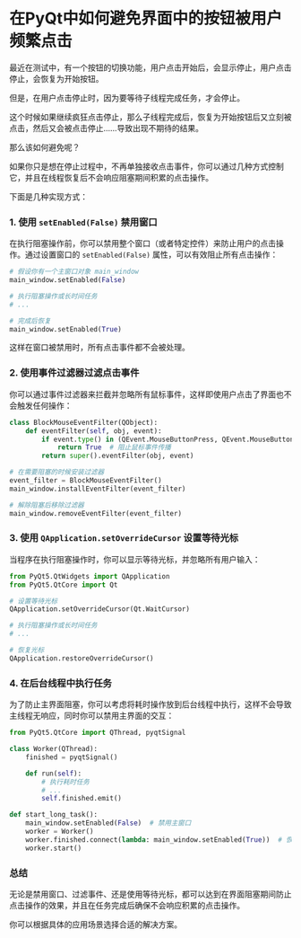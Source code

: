 # 在PyQt中如何避免界面中的按钮被用户频繁点击

最近在测试中，有一个按钮的切换功能，用户点击开始后，会显示停止，用户点击停止，会恢复为开始按钮。

但是，在用户点击停止时，因为要等待子线程完成任务，才会停止。

这个时候如果继续疯狂点击停止，那么子线程完成后，恢复为开始按钮后又立刻被点击，然后又会被点击停止……导致出现不期待的结果。

那么该如何避免呢？

如果你只是想在停止过程中，不再单独接收点击事件，你可以通过几种方式控制它，并且在线程恢复后不会响应阻塞期间积累的点击操作。

下面是几种实现方式：

### 1. 使用 `setEnabled(False)` 禁用窗口

在执行阻塞操作前，你可以禁用整个窗口（或者特定控件）来防止用户的点击操作。通过设置窗口的 `setEnabled(False)` 属性，可以有效阻止所有点击操作：

```python
# 假设你有一个主窗口对象 main_window
main_window.setEnabled(False)

# 执行阻塞操作或长时间任务
# ...

# 完成后恢复
main_window.setEnabled(True)
```

这样在窗口被禁用时，所有点击事件都不会被处理。

### 2. 使用事件过滤器过滤点击事件

你可以通过事件过滤器来拦截并忽略所有鼠标事件，这样即使用户点击了界面也不会触发任何操作：

```python
class BlockMouseEventFilter(QObject):
    def eventFilter(self, obj, event):
        if event.type() in (QEvent.MouseButtonPress, QEvent.MouseButtonRelease):
            return True  # 阻止鼠标事件传播
        return super().eventFilter(obj, event)

# 在需要阻塞的时候安装过滤器
event_filter = BlockMouseEventFilter()
main_window.installEventFilter(event_filter)

# 解除阻塞后移除过滤器
main_window.removeEventFilter(event_filter)
```

### 3. 使用 `QApplication.setOverrideCursor` 设置等待光标

当程序在执行阻塞操作时，你可以显示等待光标，并忽略所有用户输入：

```python
from PyQt5.QtWidgets import QApplication
from PyQt5.QtCore import Qt

# 设置等待光标
QApplication.setOverrideCursor(Qt.WaitCursor)

# 执行阻塞操作或长时间任务
# ...

# 恢复光标
QApplication.restoreOverrideCursor()
```

### 4. 在后台线程中执行任务

为了防止主界面阻塞，你可以考虑将耗时操作放到后台线程中执行，这样不会导致主线程无响应，同时你可以禁用主界面的交互：

```python
from PyQt5.QtCore import QThread, pyqtSignal

class Worker(QThread):
    finished = pyqtSignal()

    def run(self):
        # 执行耗时任务
        # ...
        self.finished.emit()

def start_long_task():
    main_window.setEnabled(False)  # 禁用主窗口
    worker = Worker()
    worker.finished.connect(lambda: main_window.setEnabled(True))  # 恢复主窗口
    worker.start()
```

### 总结

无论是禁用窗口、过滤事件、还是使用等待光标，都可以达到在界面阻塞期间防止点击操作的效果，并且在任务完成后确保不会响应积累的点击操作。

你可以根据具体的应用场景选择合适的解决方案。
